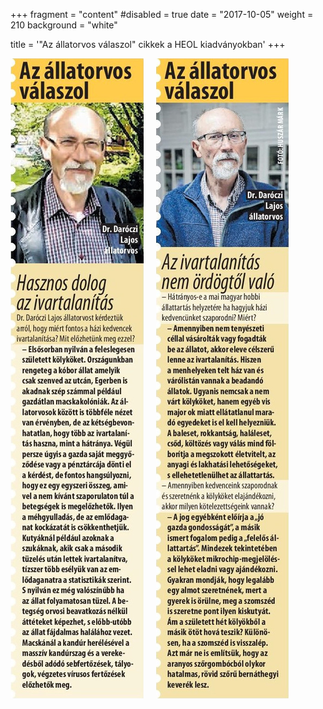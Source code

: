 +++
fragment = "content"
#disabled = true
date = "2017-10-05"
weight = 210
background = "white"

title = '"Az állatorvos válaszol" cikkek a HEOL kiadványokban'
+++

<style>
h2 {
  padding-bottom: 2rem;
}
</style>

<img src="images/cikkek/1.jpg">
<img src="images/cikkek/2.jpg" style="padding-left: 1rem;">
